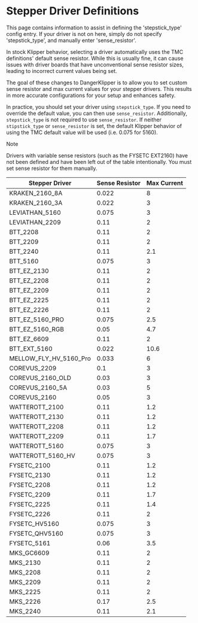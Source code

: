# Stepper Driver Definitions

This page contains information to assist in defining the 'stepstick_type' config entry. If your driver is not on here, simply do not specify 'stepstick_type', and manually enter 'sense_resistor'.

In stock Klipper behavior, selecting a driver automatically uses the TMC definitions' default sense resistor. While this is usually fine, it can cause issues with driver boards that have unconventional sense resistor sizes, leading to incorrect current values being set.

The goal of these changes to DangerKlipper is to allow you to set custom sense resistor and max current values for your stepper drivers. This results in more accurate configurations for your setup and enhances safety.

In practice, you should set your driver using `stepstick_type`. If you need to override the default value, you can then use `sense_resistor`. Additionally, `stepstick_type` is not required to use `sense_resistor`. If neither `stipstick_type` or `sense_resistor` is set, the default
Klipper behavior of using the TMC default value will be used (i.e. 0.075 for 5160).

> [!NOTE]
> Drivers with variable sense resistors (such as the FYSETC EXT2160) have not been defined and have been left out of the table intentionally. You must set sense resistor for them manually.


| Stepper Driver         | Sense Resistor | Max Current |
| ---------------------- | -------------- | ----------- |
| KRAKEN_2160_8A         | 0.022          | 8           |
| KRAKEN_2160_3A         | 0.022          | 3           |
| LEVIATHAN_5160         | 0.075          | 3           |
| LEVIATHAN_2209         | 0.11           | 2           |
| BTT_2208               | 0.11           | 2           |
| BTT_2209               | 0.11           | 2           |
| BTT_2240               | 0.11           | 2.1         |
| BTT_5160               | 0.075          | 3           |
| BTT_EZ_2130            | 0.11           | 2           |
| BTT_EZ_2208            | 0.11           | 2           |
| BTT_EZ_2209            | 0.11           | 2           |
| BTT_EZ_2225            | 0.11           | 2           |
| BTT_EZ_2226            | 0.11           | 2           |
| BTT_EZ_5160_PRO        | 0.075          | 2.5         |
| BTT_EZ_5160_RGB        | 0.05           | 4.7         |
| BTT_EZ_6609            | 0.11           | 2           |
| BTT_EXT_5160           | 0.022          | 10.6        |
| MELLOW_FLY_HV_5160_Pro | 0.033          | 6           |
| COREVUS_2209           | 0.1            | 3           |
| COREVUS_2160_OLD       | 0.03           | 3           |
| COREVUS_2160_5A        | 0.03           | 5           |
| COREVUS_2160           | 0.05           | 3           |
| WATTEROTT_2100         | 0.11           | 1.2         |
| WATTEROTT_2130         | 0.11           | 1.2         |
| WATTEROTT_2208         | 0.11           | 1.2         |
| WATTEROTT_2209         | 0.11           | 1.7         |
| WATTEROTT_5160         | 0.075          | 3           |
| WATTEROTT_5160_HV      | 0.075          | 3           |
| FYSETC_2100            | 0.11           | 1.2         |
| FYSETC_2130            | 0.11           | 1.2         |
| FYSETC_2208            | 0.11           | 1.2         |
| FYSETC_2209            | 0.11           | 1.7         |
| FYSETC_2225            | 0.11           | 1.4         |
| FYSETC_2226            | 0.11           | 2           |
| FYSETC_HV5160          | 0.075          | 3           |
| FYSETC_QHV5160         | 0.075          | 3           |
| FYSETC_5161            | 0.06           | 3.5         |
| MKS_GC6609             | 0.11           | 2           |
| MKS_2130               | 0.11           | 2           |
| MKS_2208               | 0.11           | 2           |
| MKS_2209               | 0.11           | 2           |
| MKS_2225               | 0.11           | 2           |
| MKS_2226               | 0.17           | 2.5         |
| MKS_2240               | 0.11           | 2.1         |
